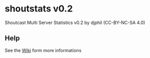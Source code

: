 # shoutstats v0.2
Shoutcast Multi Server Statistics v0.2 by djphil (CC-BY-NC-SA 4.0)

## Help
See the <a href="https://github.com/djphil/shoutstats/wiki">Wiki</a> form more informations
